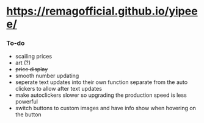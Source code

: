 # https://remagofficial.github.io/yipeee/


### To-do
- scailing prices
- art (?)
- ~~price display~~
- smooth number updating
- seperate text updates into their own function separate from the auto clickers to allow after text updates
- make autoclickers slower so upgrading the production speed is less powerful
- switch buttons to custom images and have info show when hovering on the button 
